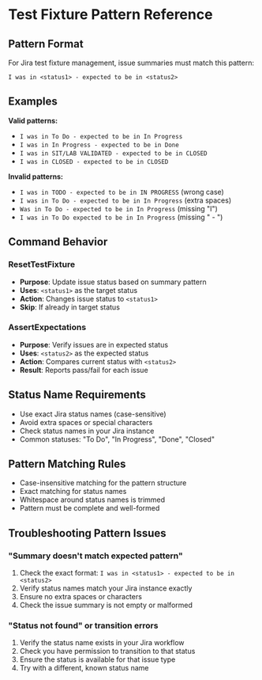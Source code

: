 # Test Fixture Pattern Reference

## Pattern Format

For Jira test fixture management, issue summaries must match this pattern:

```text
I was in <status1> - expected to be in <status2>
```

## Examples

**Valid patterns:**

- `I was in To Do - expected to be in In Progress`
- `I was in In Progress - expected to be in Done`
- `I was in SIT/LAB VALIDATED - expected to be in CLOSED`
- `I was in CLOSED - expected to be in CLOSED`

**Invalid patterns:**

- `I was in TODO - expected to be in IN PROGRESS` (wrong case)
- `I was in To Do - expected to be in In Progress` (extra spaces)
- `Was in To Do - expected to be in In Progress` (missing "I")
- `I was in To Do expected to be in In Progress` (missing " - ")

## Command Behavior

### ResetTestFixture

- **Purpose**: Update issue status based on summary pattern
- **Uses**: `<status1>` as the target status
- **Action**: Changes issue status to `<status1>`
- **Skip**: If already in target status

### AssertExpectations

- **Purpose**: Verify issues are in expected status
- **Uses**: `<status2>` as the expected status
- **Action**: Compares current status with `<status2>`
- **Result**: Reports pass/fail for each issue

## Status Name Requirements

- Use exact Jira status names (case-sensitive)
- Avoid extra spaces or special characters
- Check status names in your Jira instance
- Common statuses: "To Do", "In Progress", "Done", "Closed"

## Pattern Matching Rules

- Case-insensitive matching for the pattern structure
- Exact matching for status names
- Whitespace around status names is trimmed
- Pattern must be complete and well-formed

## Troubleshooting Pattern Issues

### "Summary doesn't match expected pattern"

1. Check the exact format: `I was in <status1> - expected to be in <status2>`
2. Verify status names match your Jira instance exactly
3. Ensure no extra spaces or characters
4. Check the issue summary is not empty or malformed

### "Status not found" or transition errors

1. Verify the status name exists in your Jira workflow
2. Check you have permission to transition to that status
3. Ensure the status is available for that issue type
4. Try with a different, known status name
